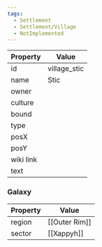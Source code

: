 ```yaml
---
tags:
  - Settlement
  - Settlement/Village
  - NotImplemented
---
```


| Property  | Value        |
| --------- | ------------ |
| id        | village_stic |
| name      | Stic         |
| owner     |              |
| culture   |              |
| bound     |              |
| type      |              |
| posX      |              |
| posY      |              |
| wiki link |              |
| text      |              |

### Galaxy
| Property | Value         |
| -------- | ------------- |
| region   | [[Outer Rim]] |
| sector   | [[Xappyh]]    |
